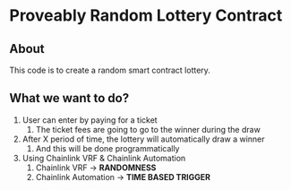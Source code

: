 # Proveably Random Lottery Contract

## About

This code is to create a random smart contract lottery.

## What we want to do?

1. User can enter by paying for a ticket
    1. The ticket fees are going to go to the winner during the draw
2. After X period of time, the lottery will automatically draw a winner
   1. And this will be done programmatically
3. Using Chainlink VRF & Chainlink Automation
   1. Chainlink VRF -> **RANDOMNESS**
   2. Chainlink Automation -> **TIME BASED TRIGGER**